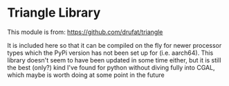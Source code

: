 # Triangle Library

This module is from: https://github.com/drufat/triangle

It is included here so that it can be compiled on the fly for
newer processor types which the PyPi version has not been set up
for (i.e. aarch64). This library doesn't seem to have been updated
in some time either, but it is still the best (only?) kind I've found
for python without diving fully into CGAL, which maybe is worth doing
at some point in the future
